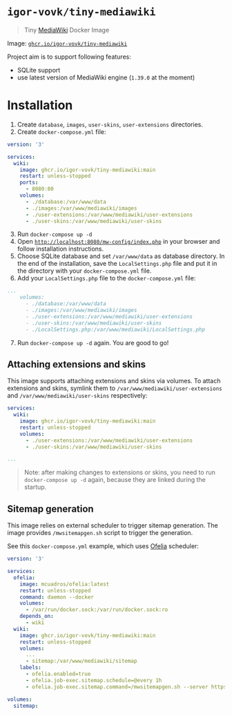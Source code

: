 # `igor-vovk/tiny-mediawiki`
> Tiny [MediaWiki](https://www.mediawiki.org/) Docker Image

Image: [`ghcr.io/igor-vovk/tiny-mediawiki`](https://ghcr.io/igor-vovk/tiny-mediawiki)

Project aim is to support following features:
* SQLite support
* use latest version of MediaWiki engine (`1.39.0` at the moment)

# Installation
1. Create `database`, `images`, `user-skins`, `user-extensions` directories.
2. Create `docker-compose.yml` file:
```yaml
version: '3'

services:
  wiki:
    image: ghcr.io/igor-vovk/tiny-mediawiki:main
    restart: unless-stopped
    ports:
      - 8080:80
    volumes:
      - ./database:/var/www/data
      - ./images:/var/www/mediawiki/images
      - ./user-extensions:/var/www/mediawiki/user-extensions
      - ./user-skins:/var/www/mediawiki/user-skins
```
3. Run `docker-compose up -d`
4. Open [`http://localhost:8080/mw-config/index.php`](http://localhost:8080/mw-config/index.php) in your browser and follow installation instructions.
5. Choose SQLite database and set `/var/www/data` as database directory. In the end of the installation, save the `LocalSettings.php` file and put it in the directory with your `docker-compose.yml` file.
6. Add your `LocalSettings.php` file to the `docker-compose.yml` file:
```yaml
...
    volumes:
      - ./database:/var/www/data
      - ./images:/var/www/mediawiki/images
      - ./user-extensions:/var/www/mediawiki/user-extensions
      - ./user-skins:/var/www/mediawiki/user-skins
      - ./LocalSettings.php:/var/www/mediawiki/LocalSettings.php
```
7. Run `docker-compose up -d` again. You are good to go!

## Attaching extensions and skins
This image supports attaching extensions and skins via volumes.
To attach extensions and skins, symlink them to `/var/www/mediawiki/user-extensions` and `/var/www/mediawiki/user-skins` respectively:

```yaml
services:
  wiki:
    image: ghcr.io/igor-vovk/tiny-mediawiki:main
    restart: unless-stopped
    volumes:
      - ./user-extensions:/var/www/mediawiki/user-extensions
      - ./user-skins:/var/www/mediawiki/user-skins

...
```

> Note: after making changes to extensions or skins, you need to run `docker-compose up -d` again, because they are linked during the startup.


## Sitemap generation
This image relies on external scheduler to trigger sitemap generation.
The image provides `/mwsitemapgen.sh` script to trigger the generation.

See this `docker-compose.yml` example, which uses [Ofelia](https://hub.docker.com/r/mcuadros/ofelia) scheduler:
```yaml
version: '3'

services:
  ofelia:
    image: mcuadros/ofelia:latest
    restart: unless-stopped
    command: daemon --docker
    volumes:
      - /var/run/docker.sock:/var/run/docker.sock:ro
    depends_on:
      - wiki
  wiki:
    image: ghcr.io/igor-vovk/tiny-mediawiki:main
    restart: unless-stopped
    volumes:
      ...
      - sitemap:/var/www/mediawiki/sitemap
    labels:
      - ofelia.enabled=true
      - ofelia.job-exec.sitemap.schedule=@every 1h
      - ofelia.job-exec.sitemap.command=/mwsitemapgen.sh --server https://example.com --identifier examplecom

volumes:
  sitemap:
```
